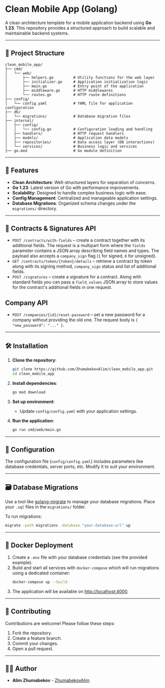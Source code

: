 # Clean Mobile App (Golang)

A clean architecture template for a mobile application backend using **Go 1.23**. This repository provides a structured approach to build scalable and maintainable backend systems.

---

## 📂 Project Structure

```
clean_mobile_app/
├── cmd/
│   └── web/
│       ├── helpers.go         # Utility functions for the web layer
│       ├── initializer.go     # Application initialization logic
│       ├── main.go            # Entry point of the application
│       ├── middleware.go      # HTTP middlewares
│       └── routes.go          # HTTP route definitions
├── config/
│   └── config.yaml            # YAML file for application configuration
├── db/
│   └── migrations/            # Database migration files
├── internal/
│   ├── config/
│   │   └── config.go          # Configuration loading and handling
│   ├── handlers/              # HTTP request handlers
│   ├── models/                # Application data models
│   ├── repositories/          # Data access layer (DB interactions)
│   └── services/              # Business logic and services
├── go.mod                     # Go module definition
```

---

## 🚀 Features

- **Clean Architecture**: Well-structured layers for separation of concerns.
- **Go 1.23**: Latest version of Go with performance improvements.
- **Scalability**: Designed to handle complex business logic with ease.
- **Config Management**: Centralized and manageable application settings.
- **Database Migrations**: Organized schema changes under the `migrations/` directory.

---

## 📑 Contracts & Signatures API

* `POST /contracts/with-fields` – create a contract together with its additional fields. The request is a multipart form where the `fields` parameter contains a JSON array describing field names and types. The payload also accepts a `company_sign` flag (`1` for signed, `0` for unsigned).
* `GET /contracts/token/{token}/details` – retrieve a contract by token along with its signing method, `company_sign` status and list of additional fields.
* `POST /signatures` – create a signature for a contract. Along with standard fields you can pass a `field_values` JSON array to store values for the contract's additional fields in one request.

## Company API
* `POST /companies/{id}/reset-password` – set a new password for a company without providing the old one. The request body is `{ "new_password": "..." }`.


---

## 🛠️ Installation

1. **Clone the repository**:
   ```bash
   git clone https://github.com/ZhumabekovAlim/clean_mobile_app.git
   cd clean_mobile_app
   ```

2. **Install dependencies**:
   ```bash
   go mod download
   ```

3. **Set up environment**:
   - Update `config/config.yaml` with your application settings.

4. **Run the application**:
   ```bash
   go run cmd/web/main.go
   ```

---

## 🔧 Configuration

The configuration file (`config/config.yaml`) includes parameters like database credentials, server ports, etc. Modify it to suit your environment.

---

## 🗃️ Database Migrations

Use a tool like [golang-migrate](https://github.com/golang-migrate/migrate) to manage your database migrations. Place your `.sql` files in the `migrations/` folder.

To run migrations:
```bash
migrate -path migrations -database "your-database-url" up
```

---

## 🐳 Docker Deployment

1. Create a `.env` file with your database credentials (see the provided example).
2. Build and start all services with `docker-compose` which will run migrations using a dedicated container:
   ```bash
   docker-compose up --build
   ```
3. The application will be available on [http://localhost:4000](http://localhost:4000).


---

## 🤝 Contributing

Contributions are welcome! Please follow these steps:
1. Fork the repository.
2. Create a feature branch.
3. Commit your changes.
4. Open a pull request.


---

## 👨‍💻 Author

- **Alim Zhumabekov** - [ZhumabekovAlim](https://github.com/ZhumabekovAlim)

